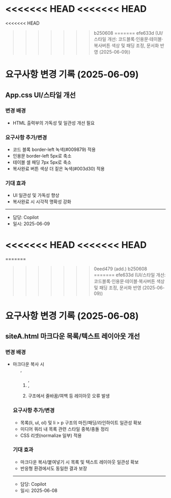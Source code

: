 <<<<<<< HEAD
<<<<<<< HEAD
=======
<<<<<<< HEAD
>>>>>>> b250608
=======
>>>>>>> efe633d (UI/스타일 개선: 코드블록·인용문·테이블·복사버튼 색상 및 패딩 조정, 문서화 반영 (2025-06-09))
# 요구사항 변경 기록 (2025-06-09)

## App.css UI/스타일 개선

### 변경 배경
- HTML 출력부의 가독성 및 일관성 개선 필요

### 요구사항 추가/변경
- 코드 블록 border-left 녹색(#009879) 적용
- 인용문 border-left 5px로 축소
- 테이블 셀 패딩 7px 5px로 축소
- 복사완료 버튼 색상 더 짙은 녹색(#003d30) 적용

### 기대 효과
- UI 일관성 및 가독성 향상
- 복사완료 시 시각적 명확성 강화

---
- 담당: Copilot
- 일시: 2025-06-09

<<<<<<< HEAD
<<<<<<< HEAD
=======
=======
>>>>>>> 0eed479 (add.)
>>>>>>> b250608
=======
>>>>>>> efe633d (UI/스타일 개선: 코드블록·인용문·테이블·복사버튼 색상 및 패딩 조정, 문서화 반영 (2025-06-09))
# 요구사항 변경 기록 (2025-06-08)

## siteA.html 마크다운 목록/텍스트 레이아웃 개선

### 변경 배경
- 마크다운 복사 시 <ul>, <ol>, <li>, <li><p> 구조에서 줄바꿈/여백 등 레이아웃 오류 발생

### 요구사항 추가/변경
- 목록(li, ul, ol) 및 li > p 구조의 마진/패딩/라인하이트 일관성 확보
- 미디어 쿼리 내 목록 관련 스타일 중복/충돌 정리
- CSS 리셋(normalize 일부) 적용

### 기대 효과
- 마크다운 복사/붙여넣기 시 목록 및 텍스트 레이아웃 일관성 확보
- 반응형 환경에서도 동일한 결과 보장

---
- 담당: Copilot
- 일시: 2025-06-08
